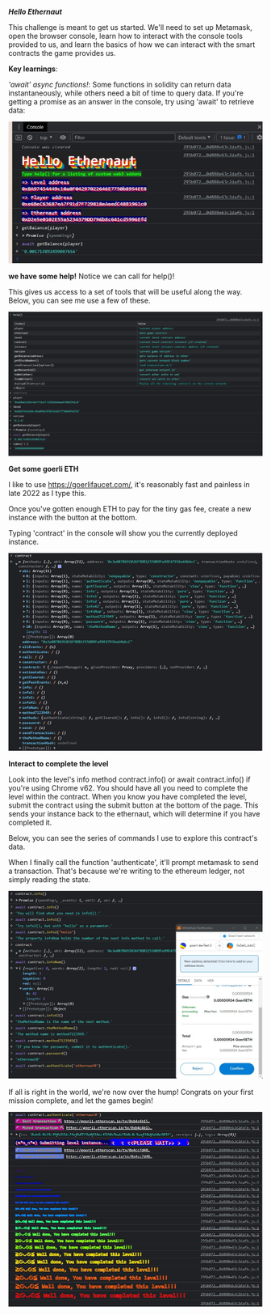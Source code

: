 ***Hello Ethernaut***

This challenge is meant to get us started. We'll need to set up Metamask, open the browser console, learn how to interact with the console tools provided to us, and learn the basics of how we can interact with the smart contracts the game provides us.

**Key learnings**:

*'await' async functions!*:
Some functions in  solidity can return data instantaneously, while others need a bit of time to query data. If you're getting a promise as an answer in the console, try using 'await' to retrieve data:

![Alt text](async.jpg)

**we have some help!**
Notice we can call for help()!

This gives us access to a set of tools that will be useful along the way. Below, you can see me use a few of these.

![Alt text](help.jpg)

**Get some goerli ETH**

I like to use https://goerlifaucet.com/, it's reasonably fast and painless in late 2022 as I type this.

Once you've gotten enough ETH to pay for the tiny gas fee, create a new instance with the button at the bottom.

Typing 'contract' in the console will show you the currently deployed instance.

![Alt text](contract.jpg)

**Interact to complete the level**

Look into the level's info method contract.info() or await contract.info() if you're using Chrome v62. You should have all you need to complete the level within the contract. When you know you have completed the level, submit the contract using the submit button at the bottom of the page. This sends your instance back to the ethernaut, which will determine if you have completed it.

Below, you can see the series of commands I use to explore this contract's data.

When I finally call the function 'authenticate', it'll prompt metamask to send a transaction. That's because we're writing to the ethereum ledger, not simply reading the state.

![Alt text](interact.jpg)

If all is right in the world, we're now over the hump! Congrats on your first mission complete, and let the games begin!

![Alt text](complete.jpg)